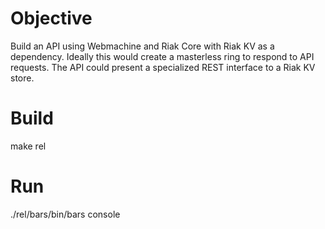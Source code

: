 # Objective
Build an API using Webmachine and Riak Core with Riak KV as a dependency.
Ideally this would create a masterless ring to respond to API requests.
The API could present a specialized REST interface to a Riak KV store.

# Build
make rel

# Run
./rel/bars/bin/bars console
